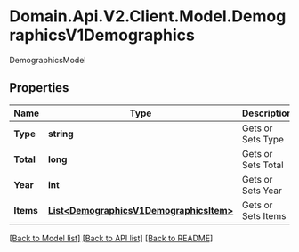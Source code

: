 # Domain.Api.V2.Client.Model.DemographicsV1Demographics
DemographicsModel
## Properties

Name | Type | Description | Notes
------------ | ------------- | ------------- | -------------
**Type** | **string** | Gets or Sets Type | [optional] 
**Total** | **long** | Gets or Sets Total | [optional] 
**Year** | **int** | Gets or Sets Year | [optional] 
**Items** | [**List&lt;DemographicsV1DemographicsItem&gt;**](DemographicsV1DemographicsItem.md) | Gets or Sets Items | [optional] 

[[Back to Model list]](../README.md#documentation-for-models) [[Back to API list]](../README.md#documentation-for-api-endpoints) [[Back to README]](../README.md)

